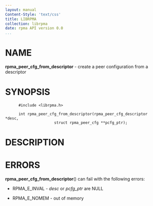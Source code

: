 ```yaml
---
layout: manual
Content-Style: 'text/css'
title: LIBRPMA
collection: librpma
date: rpma API version 0.0
...
```


[comment]: <> (SPDX-License-Identifier: BSD-3-Clause)
[comment]: <> (Copyright 2020, Intel Corporation)

NAME
====

**rpma\_peer\_cfg\_from\_descriptor** - create a peer configuration from
a descriptor

SYNOPSIS
========

          #include <librpma.h>

          int rpma_peer_cfg_from_descriptor(rpma_peer_cfg_descriptor *desc,
                          struct rpma_peer_cfg **pcfg_ptr);

DESCRIPTION
===========

ERRORS
======

**rpma\_peer\_cfg\_from\_descriptor**() can fail with the following
errors:

-   RPMA\_E\_INVAL - *desc* or *pcfg\_ptr* are NULL

-   RPMA\_E\_NOMEM - out of memory
